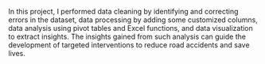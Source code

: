 In this project, I performed data cleaning by identifying and correcting errors in the dataset, data processing by adding some customized columns, data analysis using pivot tables and Excel functions, and data visualization to extract insights. The insights gained from such analysis can guide the development of targeted interventions to reduce road accidents and save lives.

